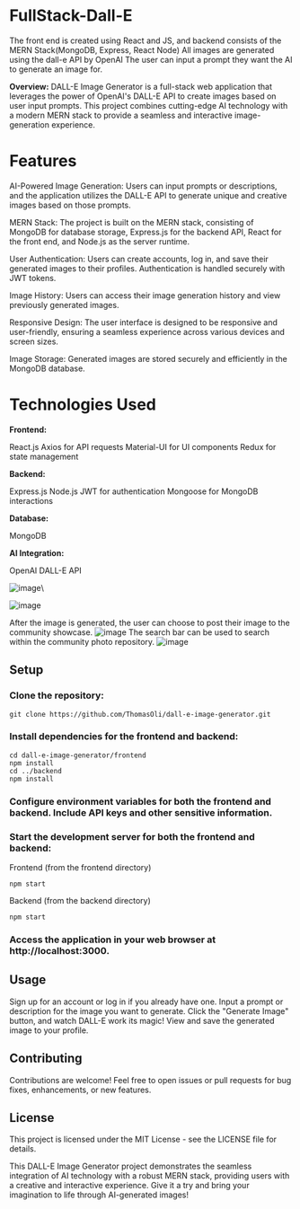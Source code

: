 # FullStack-Dall-E
The front end is created using React and JS, and backend consists of the MERN Stack(MongoDB, Express, React Node) All images are generated using the dall-e API by OpenAI
The user can input a prompt they want the AI to generate an image for.

**Overview:**
DALL-E Image Generator is a full-stack web application that leverages the power of OpenAI's DALL-E API to create images based on user input prompts. This project combines cutting-edge AI technology with a modern MERN stack to provide a seamless and interactive image-generation experience.

# Features

AI-Powered Image Generation: Users can input prompts or descriptions, and the application utilizes the DALL-E API to generate unique and creative images based on those prompts.

MERN Stack: The project is built on the MERN stack, consisting of MongoDB for database storage, Express.js for the backend API, React for the front end, and Node.js as the server runtime.

User Authentication: Users can create accounts, log in, and save their generated images to their profiles. Authentication is handled securely with JWT tokens.

Image History: Users can access their image generation history and view previously generated images.

Responsive Design: The user interface is designed to be responsive and user-friendly, ensuring a seamless experience across various devices and screen sizes.

Image Storage: Generated images are stored securely and efficiently in the MongoDB database.

# Technologies Used

**Frontend:**

React.js
Axios for API requests
Material-UI for UI components
Redux for state management

**Backend:**

Express.js
Node.js
JWT for authentication
Mongoose for MongoDB interactions

**Database:**

MongoDB

**AI Integration:**

OpenAI DALL-E API

![image](https://github.com/ThomasOli/FullStack-Dall-E/assets/51518411/840ac90d-dab5-4770-b9db-0c902748173a)\

![image](https://github.com/ThomasOli/FullStack-Dall-E/assets/51518411/89b03ede-3bd6-4162-99c4-9b332f884529)

After the image is generated, the user can choose to post their image to the community showcase.
![image](https://github.com/ThomasOli/FullStack-Dall-E/assets/51518411/b35b6a68-6ea4-46d8-bb40-f78fd578ae19)
The search bar can be used to search within the community photo repository.
![image](https://github.com/ThomasOli/FullStack-Dall-E/assets/51518411/6e4dfd07-ada5-4386-a560-f8e65dac75f5)






## Setup
### Clone the repository:
```
git clone https://github.com/ThomasOli/dall-e-image-generator.git

```
### Install dependencies for the frontend and backend:

```
cd dall-e-image-generator/frontend
npm install
cd ../backend
npm install
```
### Configure environment variables for both the frontend and backend. Include API keys and other sensitive information.

### Start the development server for both the frontend and backend:


Frontend (from the frontend directory)
```
npm start
```
Backend (from the backend directory)
```
npm start
```
### Access the application in your web browser at http://localhost:3000.

## Usage
Sign up for an account or log in if you already have one.
Input a prompt or description for the image you want to generate.
Click the "Generate Image" button, and watch DALL-E work its magic!
View and save the generated image to your profile.

## Contributing
Contributions are welcome! Feel free to open issues or pull requests for bug fixes, enhancements, or new features.

## License
This project is licensed under the MIT License - see the LICENSE file for details.

This DALL-E Image Generator project demonstrates the seamless integration of AI technology with a robust MERN stack, providing users with a creative and interactive experience. Give it a try and bring your imagination to life through AI-generated images!
